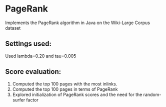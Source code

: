 # PageRank
Implements the PageRank algorithm in Java on the Wiki-Large Corpus dataset

## Settings used:
Used lambda=0.20 and tau=0.005

## Score evaluation:
 1. Computed the top 100 pages with the most inlinks.
 2. Computed the top 100 pages in terms of PageRank
 3. Explored initialization of PageRank scores and the need for the random-surfer factor

